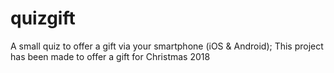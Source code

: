 # quizgift
A small quiz to offer a gift via your smartphone (iOS &amp; Android); This project has been made to offer a gift for Christmas 2018
